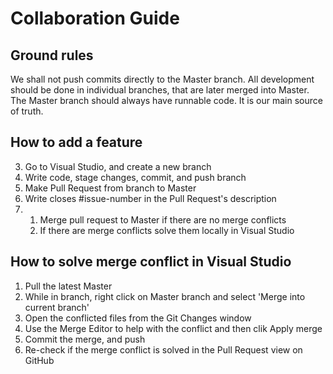 # Collaboration Guide

## Ground rules
We shall not push commits directly to the Master branch. All development should be done in individual branches, that are later merged into Master. 
The Master branch should always have runnable code. It is our main source of truth. 

## How to add a feature
3. Go to Visual Studio, and create a new branch
3. Write code, stage changes, commit, and push branch 
4. Make Pull Request from branch to Master
5. Write closes #issue-number in the Pull Request's description
6. 1. Merge pull request to Master if there are no merge conflicts 
   2. If there are merge conflicts solve them locally in Visual Studio

## How to solve merge conflict in Visual Studio
1. Pull the latest Master
2. While in branch, right click on Master branch and select 'Merge into current branch'
3. Open the conflicted files from the Git Changes window
4. Use the Merge Editor to help with the conflict and then clik Apply merge
5. Commit the merge, and push 
6. Re-check if the merge conflict is solved in the Pull Request view on GitHub
